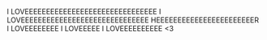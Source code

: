 I LOVEEEEEEEEEEEEEEEEEEEEEEEEEEEEEEE I LOVEEEEEEEEEEEEEEEEEEEEEEEEEEEEEE HEEEEEEEEEEEEEEEEEEEEEEER I LOVEEEEEEEE I LOVEEEEE I LOVEEEEEEEEEE <3
